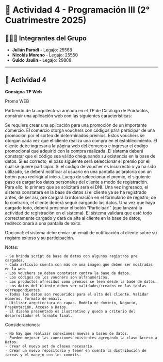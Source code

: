 # 📁 Actividad 4 - Programación III (2° Cuatrimestre 2025)

## 🧑‍🤝‍🧑 Integrantes del Grupo

- **Julián Parodi** - Legajo: 25568
- **Nicolás Moreno** - Legajo: 25550
- **Guido Jaulin** - Legajo: 29808  

---

## 🏥 Actividad 4

**Consigna TP Web**

Promo WEB

Partiendo de la arquitectura armada en el TP de Catálogo de Productos, construir una aplicación web con las siguientes características:

Se requiere crear una aplicación para una promoción de un importante comercio. El comercio otorga vouchers con códigos para participar de una promoción por el sorteo de determinados premios. Estos vouchers se otorgan cada vez que el cliente realiza una compra en el establecimiento. El cliente debe ingresar a la página web del comercio e ingresar el código promocional que adquirió con la compra realizada. El sistema deberá constatar que el código sea válido chequeando su existencia en la base de datos. Si es correcto, el paso siguiente será seleccionar el premio por el cual se quiere participar. Si el código de voucher es incorrecto o ya ha sido utilizado, se deberá notificar al usuario en una pantalla aclaratoria con un botón para redirigir al inicio.
Luego de seleccionar el premio, el siguiente paso es cargar los datos personales del cliente a modo de registración. Para ello, lo primero que se solicitará será el DNI. Una vez ingresado, el sistema constatará en la base de datos si el cliente ya se ha registrado antes, de ser así, pre cargará la información en el formulario de registro; de lo contrario, el cliente deberá seguir cargando los datos. Una vez que haya cargado todo, deberá presionar el botón “Participar!” (que lanzará la actividad de registración en el sistema). El sistema validará que esté todo correctamente cargado y dará de alta al cliente en la base de datos, redireccionará a una pantalla de éxito.

Opcional: el sistema debe enviar un email de notificación al cliente sobre su registro exitoso y su participación.

Notas:

    - Se brinda script de base de datos con algunos registros pre cargados.
    - Cada artículo cuenta con más de una imagen que deben ser mostradas en la web.
    - Los vouchers se deben constatar contra la base de datos.
    - Los códigos de los vouchers son alfanuméricos.
    - Los productos ofrecidos como premios se leen desde la base de datos.
    - Los datos del cliente deben ser validados/creados en las tablas correspondientes.
    - Todos los datos son requeridos para el alta del cliente. Validar números, formato de email.
    - Utilizar arquitectura en capas. Modelo de dominio, Negocio, Presentación, Acceso a Datos.
    - El diseño presentado es ilustrativo y queda a criterio del desarrollador el formato final.

Consideraciones:

    - No hay que realizar conexiones nuevas a bases de datos.
    - Pueden mejorar las conexiones existentes agregando la clase Acceso a Datos.
    - Crear el nuevo set de clases necesario.
    - Crear un nuevo repositorio y tener en cuenta la distribución de tareas y el manejo con los commits.


